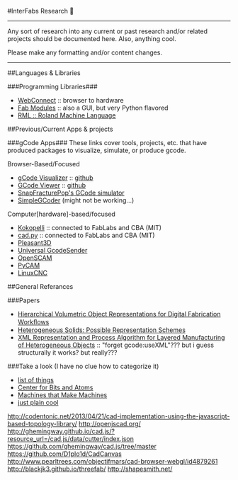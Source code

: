#InterFabs Research :poop:

----

Any sort of research into any current or past research and/or related projects should be documented here.  Also, anything cool.

Please make any formatting and/or content changes.

----
##Languages & Libraries

###Programming Libraries###
* [WebConnect](http://webconnect.io/) :: browser to hardware
* [Fab Modules](http://kokompe.cba.mit.edu/) :: also a GUI, but very Python flavored
* [RML :: Roland Machine Language](http://mlab.taik.fi/paja/wp-content/uploads/2011/01/RML1_Command_GuideENVer100.pdf)


##Previous/Current Apps & projects

###gCode Apps###
These links cover tools, projects, etc. that have produced packages to visualize, simulate, or produce gcode.

Browser-Based/Focused
* [gCode Visualizer](http://gcode.ws/ ) :: [github](https://github.com/hudbrog/gCodeViewer)
* [GCode Viewer](http://gcode.joewalnes.com/) :: [github](https://github.com/joewalnes/gcode-viewer)
* [SnapFracturePop's GCode simulator](http://qcgeek.com/laseroko/draw.php)
* [SimpleGCoder](http://simplegcoder.com/) (might not be working...)

Computer[hardware]-based/focused
* [Kokopelli](https://github.com/mkeeter/kokopelli) :: connected to FabLabs and CBA (MIT)
* [cad.py](http://makeyourbot.wikidot.com/cad-py) :: connected to FabLabs and CBA (MIT)
* [Pleasant3D](http://www.pleasantsoftware.com/developer/pleasant3d/index.shtml)
* [Universal GcodeSender](https://github.com/winder/Universal-G-Code-Sender)
* [OpenSCAM](http://openscam.com/download.html#source-code)
* [PyCAM](http://pycam.sourceforge.net/)
* [LinuxCNC](http://linuxcnc.org/)

##General Referances

###Papers
* [Hierarchical Volumetric Object Representations for Digital Fabrication Workﬂows](http://cba.mit.edu/docs/theses/13.05.Keeter.pdf)
* [Heterogeneous Solids: Possible Representation Schemes](http://www.clemson.edu/ces/credo/papers/postscript/solidrep.pdf)
* [XML Representation and Process Algorithm for Layered Manufacturing of Heterogeneous Objects](http://edge.rit.edu/content/P10551/public/SFF/SFF%202002%20Proceedings/2002%20SFF%20Papers/29-Lau.pdf) :: "forget gcode:useXML"??? but i guess structurally it works? but really???


###Take a look (I have no clue how to categorize it)
* [list of things](http://replicat.org/generators)
* [Center for Bits and Atoms](http://cba.mit.edu/)
* [Machines that Make Machines](http://mtm.cba.mit.edu/)
* [just plain cool](https://www.cfa.harvard.edu/~dnelson/webgl/vormesh3.htm)


http://codentonic.net/2013/04/21/cad-implementation-using-the-javascript-based-topology-library/
http://openjscad.org/
http://ghemingway.github.io/cad.js/?resource_url=/cad.js/data/cutter/index.json
https://github.com/ghemingway/cad.js/tree/master
https://github.com/D1plo1d/CadCanvas
http://www.pearltrees.com/objectifmars/cad-browser-webgl/id4879261
http://blackjk3.github.io/threefab/
http://shapesmith.net/
